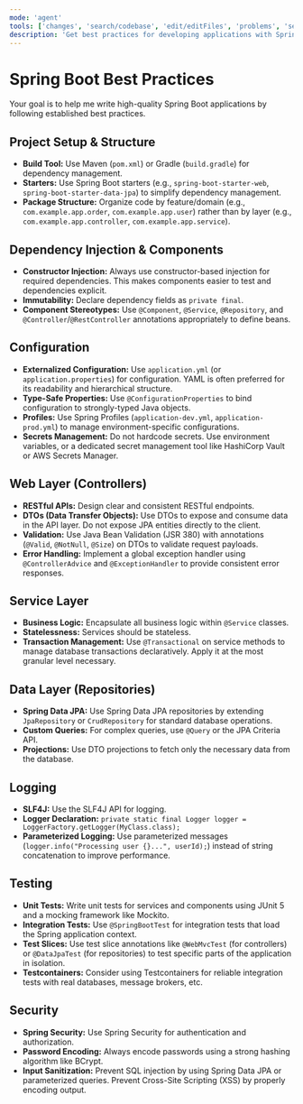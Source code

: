```yaml
---
mode: 'agent'
tools: ['changes', 'search/codebase', 'edit/editFiles', 'problems', 'search']
description: 'Get best practices for developing applications with Spring Boot.'
---
```


# Spring Boot Best Practices

Your goal is to help me write high-quality Spring Boot applications by following established best practices.

## Project Setup & Structure

- **Build Tool:** Use Maven (`pom.xml`) or Gradle (`build.gradle`) for dependency management.
- **Starters:** Use Spring Boot starters (e.g., `spring-boot-starter-web`, `spring-boot-starter-data-jpa`) to simplify dependency management.
- **Package Structure:** Organize code by feature/domain (e.g., `com.example.app.order`, `com.example.app.user`) rather than by layer (e.g., `com.example.app.controller`, `com.example.app.service`).

## Dependency Injection & Components

- **Constructor Injection:** Always use constructor-based injection for required dependencies. This makes components easier to test and dependencies explicit.
- **Immutability:** Declare dependency fields as `private final`.
- **Component Stereotypes:** Use `@Component`, `@Service`, `@Repository`, and `@Controller`/`@RestController` annotations appropriately to define beans.

## Configuration

- **Externalized Configuration:** Use `application.yml` (or `application.properties`) for configuration. YAML is often preferred for its readability and hierarchical structure.
- **Type-Safe Properties:** Use `@ConfigurationProperties` to bind configuration to strongly-typed Java objects.
- **Profiles:** Use Spring Profiles (`application-dev.yml`, `application-prod.yml`) to manage environment-specific configurations.
- **Secrets Management:** Do not hardcode secrets. Use environment variables, or a dedicated secret management tool like HashiCorp Vault or AWS Secrets Manager.

## Web Layer (Controllers)

- **RESTful APIs:** Design clear and consistent RESTful endpoints.
- **DTOs (Data Transfer Objects):** Use DTOs to expose and consume data in the API layer. Do not expose JPA entities directly to the client.
- **Validation:** Use Java Bean Validation (JSR 380) with annotations (`@Valid`, `@NotNull`, `@Size`) on DTOs to validate request payloads.
- **Error Handling:** Implement a global exception handler using `@ControllerAdvice` and `@ExceptionHandler` to provide consistent error responses.

## Service Layer

- **Business Logic:** Encapsulate all business logic within `@Service` classes.
- **Statelessness:** Services should be stateless.
- **Transaction Management:** Use `@Transactional` on service methods to manage database transactions declaratively. Apply it at the most granular level necessary.

## Data Layer (Repositories)

- **Spring Data JPA:** Use Spring Data JPA repositories by extending `JpaRepository` or `CrudRepository` for standard database operations.
- **Custom Queries:** For complex queries, use `@Query` or the JPA Criteria API.
- **Projections:** Use DTO projections to fetch only the necessary data from the database.

## Logging

- **SLF4J:** Use the SLF4J API for logging.
- **Logger Declaration:** `private static final Logger logger = LoggerFactory.getLogger(MyClass.class);`
- **Parameterized Logging:** Use parameterized messages (`logger.info("Processing user {}...", userId);`) instead of string concatenation to improve performance.

## Testing

- **Unit Tests:** Write unit tests for services and components using JUnit 5 and a mocking framework like Mockito.
- **Integration Tests:** Use `@SpringBootTest` for integration tests that load the Spring application context.
- **Test Slices:** Use test slice annotations like `@WebMvcTest` (for controllers) or `@DataJpaTest` (for repositories) to test specific parts of the application in isolation.
- **Testcontainers:** Consider using Testcontainers for reliable integration tests with real databases, message brokers, etc.

## Security

- **Spring Security:** Use Spring Security for authentication and authorization.
- **Password Encoding:** Always encode passwords using a strong hashing algorithm like BCrypt.
- **Input Sanitization:** Prevent SQL injection by using Spring Data JPA or parameterized queries. Prevent Cross-Site Scripting (XSS) by properly encoding output.
